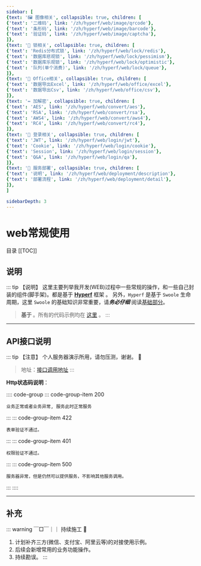 ```yaml
---
sidebar: [
{text: '🖼 图像相关', collapsible: true, children: [
{'text': '二维码', link: '/zh/hyperf/web/image/qrcode'},
{'text': '条形码', link: '/zh/hyperf/web/image/barcode'},
{'text': '验证码', link: '/zh/hyperf/web/image/captcha'},
]},
{text: '🔐 锁相关', collapsible: true, children: [
{'text': 'Redis分布式锁', link: '/zh/hyperf/web/lock/redis'},
{'text': '数据库悲观锁', link: '/zh/hyperf/web/lock/pessimism'},
{'text': '数据库乐观锁', link: '/zh/hyperf/web/lock/optimistic'},
{'text': '队列(单个消费)', link: '/zh/hyperf/web/lock/queue'},
]},
{text: '🏢 Office相关', collapsible: true, children: [
{'text': '数据导出Excel', link: '/zh/hyperf/web/office/excel'},
{'text': '数据导出Csv', link: '/zh/hyperf/web/office/csv'},
]},
{text: '↔️ 加解密', collapsible: true, children: [
{'text': 'AES', link: '/zh/hyperf/web/convert/aes'},
{'text': 'RSA', link: '/zh/hyperf/web/convert/rsa'},
{'text': 'AWS4', link: '/zh/hyperf/web/convert/aws4'},
{'text': 'RC4', link: '/zh/hyperf/web/convert/rc4'},
]},
{text: '🍪 登录相关', collapsible: true, children: [
{'text': 'JWT', link: '/zh/hyperf/web/login/jwt'},
{'text': 'Cookie', link: '/zh/hyperf/web/login/cookie'},
{'text': 'Session', link: '/zh/hyperf/web/login/session'},
{'text': 'Q&A', link: '/zh/hyperf/web/login/qa'},
]},
{text: '📀 服务部署', collapsible: true, children: [
{'text': '说明', link: '/zh/hyperf/web/deployment/description'},
{'text': '部署流程', link: '/zh/hyperf/web/deployment/detail'},
]},
]

sidebarDepth: 3
---
```


# web常规使用

目录
[[TOC]]

## 说明

::: tip 【说明】
这里主要列举我开发(WEB)过程中一些常规的操作，和一些自己封装的组件(脚手架)。都是基于 **[Hyperf](https://hyperf.wiki/3.0/)** 框架 。
另外，`Hyperf` 是基于 `Swoole` 生命周期，这里 `Swoole` 的基础知识非常重要，请***务必仔细*** 阅读[基础部分](https://wiki.swoole.com/#/learn)。
 

> **基于 <Badge type="tip" text="Hyperf v3.x" vertical="middle" />** 。所有的代码示例均在 [这里](https://github.com/JerryTZF/hyperf-v3/tree/main/app) 。
:::

---

## API接口说明

::: tip 【注意】
个人服务器演示所用，请勿压测，谢谢。 🙏 
> 地址：[接口调用地址](https://api.tzf-foryou.xyz/swagger/Hyperf-Wiki.html)
:::

**Http状态码说明**：

:::: code-group
::: code-group-item 200
```text:no-line-numbers
业务正常或者业务异常, 服务此时正常服务
```
:::
::: code-group-item 422
```text:no-line-numbers
表单验证不通过。
```
:::
::: code-group-item 401
```text:no-line-numbers
权限验证不通过。
```
:::
::: code-group-item 500
```text:no-line-numbers
服务器异常，但是仍然可以提供服务，不影响其他服务调用。
```
:::
::::

--- 

## 补充

::: warning ￣□￣｜｜
持续施工 :construction:
1. 计划补齐三方(微信、支付宝、阿里云等)的对接使用示例。
2. 后续会新增常用的业务功能操作。
3. 持续勘误。
:::